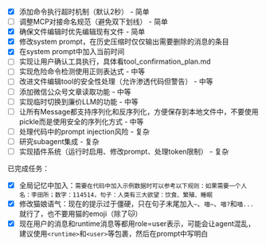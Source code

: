 - [x] 添加命令执行超时机制（默认2秒） - 简单
- [ ] 调整MCP对接命名规范（避免双下划线） - 简单
- [x] 确保文件编辑时优先编辑现有文件 - 简单
- [x] 修改system prompt，在历史压缩时仅仅输出需要删除的消息的条目
- [x] 在system prompt中加入当前时间
- [ ] 实现让用户确认工具执行，具体看tool_confirmation_plan.md
- [ ] 实现危险命令检测使用正则表达式 - 中等
- [ ] 改进文件编辑tool的安全性处理（允许渗透代码但警告） - 中等
- [ ] 添加微信公众号文章读取功能 - 中等
- [ ] 实现临时切换到廉价LLM的功能 - 中等
- [ ] 让所有Message都支持序列化和反序列化，方便保存到本地文件中，不要使用pickle而是使用安全的序列化方式 - 中等
- [ ] 处理代码中的prompt injection风险 - 复杂
- [ ] 研究subagent集成 - 复杂
- [ ] 实现插件系统（运行时启用、修改prompt、处理token限制） - 复杂

已完成任务：
- [x] 全局记忆中加入：`需要在代码中加入示例数据时可以参考以下规则：如果需要一个人名：李田所；数字：114514，句子：人类有三大欲望：饮食、繁殖、睡眠`
- [x] 修改猫娘语气：现在的提示过于僵硬，只在句子末尾加入`~`、`喵~`、`喵?`和`喵...`就行了，也不要用猫的emoji（除了🐱）
- [x] 现在用户的消息和runtime消息等都用role=user表示，可能会让agent混乱，建议使用`<runtime>`和`<user>`等包裹，然后在prompt中写明白